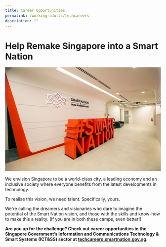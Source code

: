 ```yaml
---
title: Career Opportunities
permalink: /working-adults/techcareers
description: ""
---
```

# Help Remake Singapore into a Smart Nation 
![Smart Nation Singapore](/images/Icons%20&%20Logos/sndgo.png)

We envision Singapore to be a world-class city, a leading economy and an inclusive society where everyone benefits from the latest developments in technology.

To realise this vision, we need talent. Specifically, yours.

We're calling the dreamers and visionaries who dare to imagine the potential of the Smart Nation vision, and those with the skills and know-how to make this a reality. (If you are in both these camps, even better!)


**Are you up for the challenge? Check out career opportunities in the Singapore Government’s Information and Communications Technology & Smart Systems (ICT&SS) sector at [techcareers.smartnation.gov.sg](https://techcareers.smartnation.gov.sg/).**